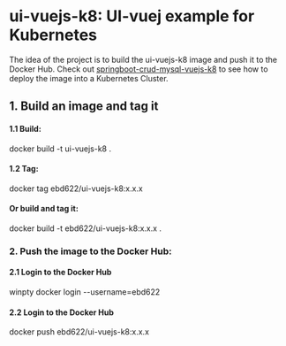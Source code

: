 # ui-vuejs-k8: UI-vuej example for Kubernetes
The idea of the project is to build the ui-vuejs-k8 image and push it to the Docker Hub.
Check out [springboot-crud-mysql-vuejs-k8](https://github.com/ebd622/springboot-crud-mysql-vuejs-k8) to see how to deploy the image into a Kubernetes Cluster.

## 1. Build an image and tag it

#### 1.1 Build:
docker build -t ui-vuejs-k8 .

#### 1.2 Tag:
docker tag <imageID> ebd622/ui-vuejs-k8:x.x.x

#### Or build and tag it:
docker build -t ebd622/ui-vuejs-k8:x.x.x .

### 2. Push the image to the Docker Hub:

#### 2.1 Login to the Docker Hub
winpty docker login --username=ebd622

#### 2.2 Login to the Docker Hub
docker push ebd622/ui-vuejs-k8:x.x.x
